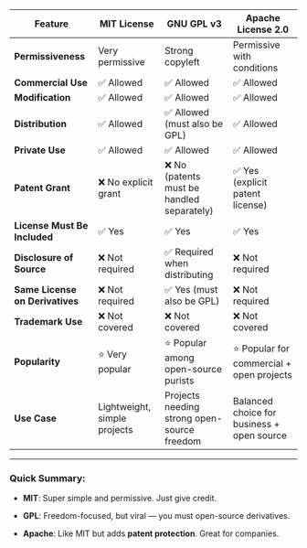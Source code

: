 

|Feature|**MIT License**|**GNU GPL v3**|**Apache License 2.0**|
|---|---|---|---|
|**Permissiveness**|Very permissive|Strong copyleft|Permissive with conditions|
|**Commercial Use**|✅ Allowed|✅ Allowed|✅ Allowed|
|**Modification**|✅ Allowed|✅ Allowed|✅ Allowed|
|**Distribution**|✅ Allowed|✅ Allowed (must also be GPL)|✅ Allowed|
|**Private Use**|✅ Allowed|✅ Allowed|✅ Allowed|
|**Patent Grant**|❌ No explicit grant|❌ No (patents must be handled separately)|✅ Yes (explicit patent license)|
|**License Must Be Included**|✅ Yes|✅ Yes|✅ Yes|
|**Disclosure of Source**|❌ Not required|✅ Required when distributing|❌ Not required|
|**Same License on Derivatives**|❌ Not required|✅ Yes (must also be GPL)|❌ Not required|
|**Trademark Use**|❌ Not covered|❌ Not covered|❌ Not covered|
|**Popularity**|⭐ Very popular|⭐ Popular among open-source purists|⭐ Popular for commercial + open projects|
|**Use Case**|Lightweight, simple projects|Projects needing strong open-source freedom|Balanced choice for business + open source|

---

### Quick Summary:

- **MIT**: Super simple and permissive. Just give credit.
    
- **GPL**: Freedom-focused, but viral — you must open-source derivatives.
    
- **Apache**: Like MIT but adds **patent protection**. Great for companies.
    

